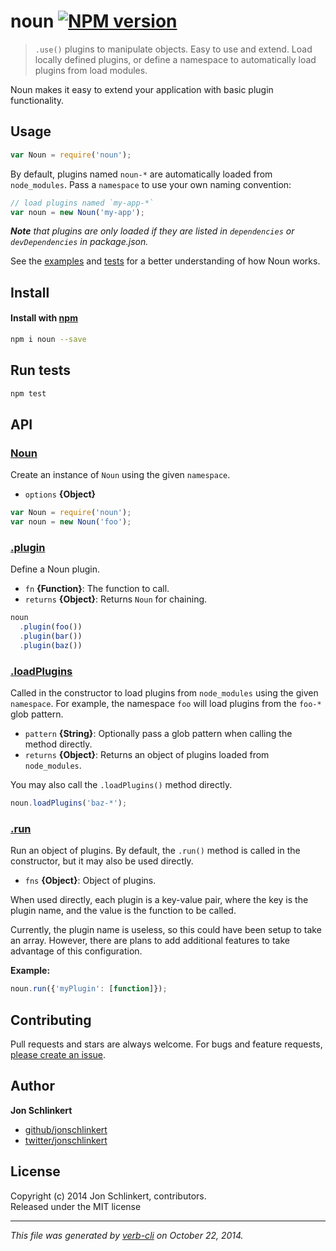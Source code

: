 # noun [![NPM version](https://badge.fury.io/js/noun.svg)](http://badge.fury.io/js/noun)

> `.use()` plugins to manipulate objects. Easy to use and extend. Load locally defined plugins, or define a namespace to automatically load plugins from load modules.

Noun makes it easy to extend your application with basic plugin functionality.


## Usage

```js
var Noun = require('noun');
```

By default, plugins named `noun-*` are automatically loaded from `node_modules`. Pass a `namespace` to
use your own naming convention:

```js
// load plugins named `my-app-*`
var noun = new Noun('my-app');
```

_**Note** that plugins are only loaded if they are listed in `dependencies` or `devDependencies` in package.json._

See the [examples](./example.js) and [tests](./test) for a better understanding of how Noun works.


## Install
#### Install with [npm](npmjs.org)

```bash
npm i noun --save
```

## Run tests

```bash
npm test
```

## API
### [Noun](index.js#L25)

Create an instance of `Noun` using the given `namespace`.

* `options` **{Object}**    

```js
var Noun = require('noun');
var noun = new Noun('foo');
```

### [.plugin](index.js#L48)

Define a Noun plugin.

* `fn` **{Function}**: The function to call.    
* `returns` **{Object}**: Returns `Noun` for chaining.  

```js
noun
  .plugin(foo())
  .plugin(bar())
  .plugin(baz())
```

### [.loadPlugins](index.js#L71)

Called in the constructor to load plugins from `node_modules` using the given `namespace`. For example, the namespace `foo` will load plugins from the `foo-*` glob pattern.

* `pattern` **{String}**: Optionally pass a glob pattern when calling the method directly.    
* `returns` **{Object}**: Returns an object of plugins loaded from `node_modules`.  

You may also call the `.loadPlugins()` method directly.

```js
noun.loadPlugins('baz-*');
```

### [.run](index.js#L103)

Run an object of plugins. By default, the `.run()` method is called in the constructor, but it may also be used directly.

* `fns` **{Object}**: Object of plugins.    

When used directly, each plugin is a key-value pair, where the
key is the plugin name, and the value is the function to be called.

Currently, the plugin name is useless, so this could have
been setup to take an array. However, there are plans to
add additional features to take advantage of this configuration.

**Example:**

```js
noun.run({'myPlugin': [function]});
```


## Contributing
Pull requests and stars are always welcome. For bugs and feature requests, [please create an issue][issues].

## Author

**Jon Schlinkert**
 
+ [github/jonschlinkert](https://github.com/jonschlinkert)
+ [twitter/jonschlinkert](http://twitter.com/jonschlinkert) 

## License
Copyright (c) 2014 Jon Schlinkert, contributors.  
Released under the MIT license

***

_This file was generated by [verb-cli](https://github.com/assemble/verb-cli) on October 22, 2014._

[issues]: https://github.com/jonschlinkert/noun/issues